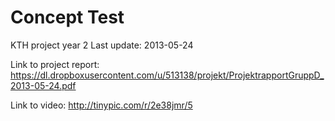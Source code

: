 Concept Test
============

KTH project year 2
Last update: 2013-05-24

Link to project report: https://dl.dropboxusercontent.com/u/513138/projekt/ProjektrapportGruppD_2013-05-24.pdf

Link to video: http://tinypic.com/r/2e38jmr/5
